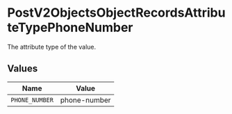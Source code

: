 # PostV2ObjectsObjectRecordsAttributeTypePhoneNumber

The attribute type of the value.


## Values

| Name           | Value          |
| -------------- | -------------- |
| `PHONE_NUMBER` | phone-number   |